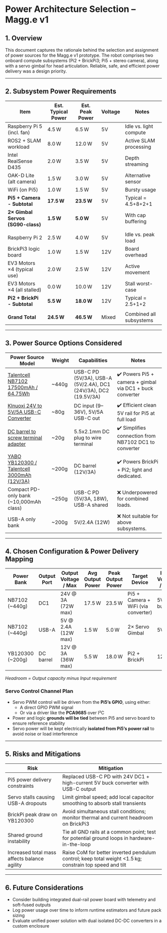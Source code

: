 # Power Architecture Selection – Magg.e v1

## 1. Overview
This document captures the rationale behind the selection and assignment of power sources for the Magg.e v1 prototype. The robot comprises two onboard compute subsystems (Pi2 + BrickPi3; Pi5 + stereo camera), along with a servo gimbal for head articulation. Reliable, safe, and efficient power delivery was a design priority.

---

## 2. Subsystem Power Requirements

| Item                           | Est. Typical Power | Est. Peak Power | Voltage | Notes |
|--------------------------------|--------------------|-----------------|---------|-------|
| Raspberry Pi 5 (incl. fan)     | 4.5 W              | 6.5 W           | 5V      | Idle vs. light compute |
| ROS2 + SLAM workload           | 8.0 W              | 12.0 W          | 5V      | Active SLAM processing |
| Intel RealSense D435           | 2.0 W              | 3.5 W           | 5V      | Depth streaming |
| OAK-D Lite (alt camera)        | 1.5 W              | 3.0 W           | 5V      | Alternative sensor |
| WiFi (on Pi5)                  | 1.0 W              | 1.5 W           | 5V      | Bursty usage |
| **Pi5 + Camera - Subtotal**    | **17.5 W**         | **23.5 W**      | 5V      | Typical = 4.5+8+2+1  |
| **2× Gimbal Servos (SG90-class)**  | **1.5 W**              | **5.0 W**           | 5V      | With cap buffering |
||||||
| Raspberry Pi 2                 | 2.5 W              | 4.0 W           | 5V      | Idle vs. peak load |
| BrickPi3 logic board           | 1.0 W              | 1.5 W           | 12V     | Board overhead |
| EV3 Motors ×4 (typical use)    | 2.0 W              | 2.5 W           | 12V     | Active movement |
| EV3 Motors ×4 (all stalled)    | 0.0 W              | 10.0 W          | 12V     | Stall worst-case |
| **Pi2 + BrickPi - Subtotal**   | **5.5 W**          | **18.0 W**      | 12V     | Typical = 2.5+1+2 |
||||||
| **Grand Total**                | **24.5 W**         | **46.5 W**      | Mixed   | Combined all subsystems |

---

## 3. Power Source Options Considered

| Power Source Model                                       | Weight | Capabilities                                         | Notes |
|----------------------------------------------------------|--------|------------------------------------------------------|-------|
| [Talentcell NB7102 17500mAh / 64.75Wh](https://www.amazon.co.uk/dp/B09GFR9K8Q) | ~440g  | USB-C PD (5V/3A), USB-A (5V/2.4A), DC1 (24V/3A), DC2 (19.5V/3A) | ✔️ Powers Pi5 + camera + gimbal via DC1 + buck converter |
| [Klnuoxj 24V to 5V/5A USB-C Converter](https://www.amazon.co.uk/dp/B0CRVVWL4Y) | ~80g   | DC input (9–36V), 5V/5A USB-C out                     | ✔️ Efficient clean 5V rail for Pi5 at full load |
| [DC barrel to screw terminal adapter](https://www.amazon.co.uk/dp/B0CZ996RY5) | ~20g   | 5.5x2.1mm DC plug to wire terminal                   | ✔️ Simplifies connection from NB7102 DC1 to converter |
| [YABO YB120300 / Talentcell 3000mAh (12V/3A)](https://www.amazon.com/dp/B01M7Z9Z1N) | ~200g  | DC barrel (12V/3A)                                    | ✔️ Powers BrickPi + Pi2; light and dedicated. |
| Compact PD-only bank (~10,000mAh class)                  | ~250g  | USB-C PD (5V/3A, 18W), USB-A shared                  | ❌ Underpowered for combined loads. |
| USB-A only bank                                          | ~200g  | 5V/2.4A (12W)                                        | ❌ Not suitable for above subsystems. |

---

## 4. Chosen Configuration & Power Delivery Mapping

| Power Bank       | Output Port      | Output Voltage / Max | Avg Output Power | Peak Output Power | Target Device              | Input Voltage / Req. | Avg Input Power | Peak Input Power | Headroom (Avg) | Headroom (Peak) |
|------------------|------------------|-----------------------|------------------|-------------------|----------------------------|-----------------------|------------------|------------------|----------------|-----------------|
| NB7102 (~440g)   | DC1              | 24V @ 3A (72W max)    | 17.5 W           | 23.5 W            | Pi5 + Camera + WiFi (via converter) | 5V (via buck)         | 17.5 W           | 23.5 W           | 54.5 W (311%)   | 48.5 W (206%)    |
| NB7102 (~440g)   | USB-A            | 5V @ 2.4A (12W max)   | 1.5 W            | 5.0 W             | 2× Servo Gimbal            | 5V                    | 1.5 W            | 5.0 W            | 10.5 W (700%)  | 7.0 W (140%)    |
| YB120300 (~200g) | DC barrel        | 12V @ 3A (36W max)    | 5.5 W            | 18.0 W            | Pi2 + BrickPi              | 12V                   | 5.5 W            | 18.0 W           | 30.5 W (554%)  | 18.0 W (100%)   |

*Headroom = Output capacity minus Input requirement*

### Servo Control Channel Plan

- Servo PWM control will be driven from the **Pi5’s GPIO**, using either:
  - A direct GPIO PWM signal
  - Or via a driver like the **PCA9685** over I²C
- Power and logic **grounds will be tied** between Pi5 and servo board to ensure reference stability
- Servo power will be kept electrically **isolated from Pi5’s power rail** to avoid noise or load interference

---


## 5. Risks and Mitigations

| Risk                                       | Mitigation |
|--------------------------------------------|------------|
| Pi5 power delivery constraints              | Replaced USB-C PD with 24V DC1 + high-current 5V buck converter with USB-C output |
| Servo stalls causing USB-A dropouts        | Limit gimbal speed; add local capacitor smoothing to absorb stall transients |
| BrickPi peak draw on YB120300              | Avoid simultaneous stall conditions; monitor thermal and current headroom on BrickPi3 |
| Shared ground instability                  | Tie all GND rails at a common point; test for potential ground loops in hardware-in-the-loop |
| Increased total mass affects balance agility | Raise CoM for better inverted pendulum control; keep total weight <1.5 kg; constrain top speed and tilt |

---

## 6. Future Considerations
- Consider building integrated dual-rail power board with telemetry and soft-fused outputs
- Log power usage over time to inform runtime estimators and future pack sizing
- Evaluate unified power solution with dual isolated DC-DC converters in a custom enclosure
